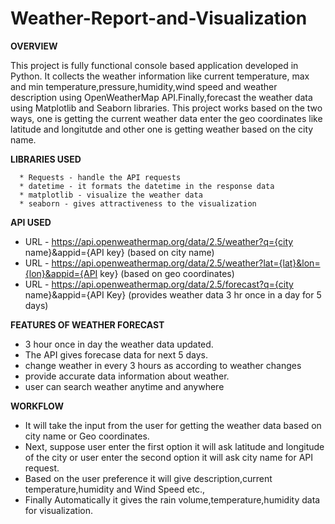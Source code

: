 # Weather-Report-and-Visualization

**OVERVIEW**

This project is fully functional console based application developed in Python. It collects the weather information like current temperature, max and min temperature,pressure,humidity,wind speed and weather description using OpenWeatherMap API.Finally,forecast the weather data using Matplotlib and Seaborn libraries. This project works based on the two ways, one is getting the current weather data enter the geo coordinates like latitude and longitutde and other one is getting weather based on the city name.

**LIBRARIES USED**

      * Requests - handle the API requests
      * datetime - it formats the datetime in the response data
      * matplotlib - visualize the weather data
      * seaborn - gives attractiveness to the visualization
 
**API USED**

  *  URL  - https://api.openweathermap.org/data/2.5/weather?q={city name}&appid={API key} (based on city name)
  *  URL  - https://api.openweathermap.org/data/2.5/weather?lat={lat}&lon={lon}&appid={API key}  (based on geo coordinates)
  *  URL  -  https://api.openweathermap.org/data/2.5/forecast?q={city name}&appid={API Key}  (provides weather data 3 hr once in a day for 5 days)

**FEATURES OF WEATHER FORECAST**

  * 3 hour once in day the weather data updated.
  * The API gives forecase data for next 5 days.
  * change weather in every 3 hours as according to weather changes
  * provide accurate data information about weather.
  * user can search weather anytime and anywhere

**WORKFLOW**

  * It will take the input from the user for getting the weather data based on city name or Geo coordinates.
  * Next, suppose user enter the first option it will ask latitude and longitude of the city or user enter the second option it will ask city name for API request.
  * Based on the user preference it will give description,current temperature,humidity and Wind Speed etc.,
  * Finally Automatically it gives the rain volume,temperature,humidity data for visualization.
